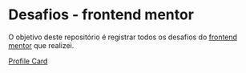 # Desafios - frontend mentor 
O objetivo deste repositório é registrar todos os desafios do [frontend mentor](https://www.frontendmentor.io/challenges) que realizei.

[Profile Card](https://friendly-blackwell-3ac86f.netlify.app)
